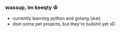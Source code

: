 ### wassup, im keeqty ☮

- currently learning python and golang (🔙🔚)
- doin some pet projects, but they're bullshit yet xD
